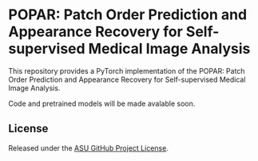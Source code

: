 # POPAR: Patch Order Prediction and Appearance Recovery for Self-supervised Medical Image Analysis
This repository provides a PyTorch implementation of the POPAR: Patch Order Prediction and Appearance Recovery for Self-supervised Medical Image Analysis.

Code and pretrained models will be made avalable soon.

## License

Released under the [ASU GitHub Project License](./LICENSE).

